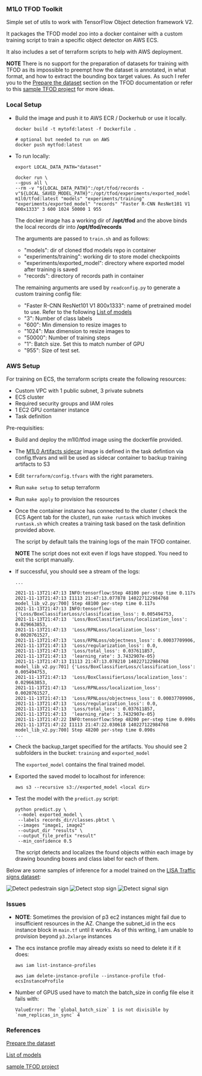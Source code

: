 ### M1L0 TFOD Toolkit

[Prepare the dataset]: https://tensorflow-object-detection-api-tutorial.readthedocs.io/en/latest/training.html#preparing-the-dataset

[LISA Traffic signs dataset]: http://cvrr.ucsd.edu/LISA/lisa-traffic-sign-dataset.html

[List of models]: https://github.com/tensorflow/models/blob/master/research/object_detection/g3doc/tf2_detection_zoo.md

[EC2 instance types]: https://aws.amazon.com/ec2/instance-types/

[TaskDef docs]: https://docs.aws.amazon.com/AmazonECS/latest/developerguide/task_definition_parameters.html

[M1L0 Artifacts sidecar]: https://hub.docker.com/r/m1l0/artifactsv2

[sample TFOD project]: https://github.com/cheeyeo/tfod_rcnn_example


Simple set of utils to work with TensorFlow Object detection framework V2.

It packages the TFOD model zoo into a docker container with a custom training script to train a specific object detector on AWS ECS.

It also includes a set of terraform scripts to help with AWS deployment.


**NOTE** There is no support for the preparation of datasets for training with TFOD as its impossible to preempt how the dataset is annotated, in what format, and how to extract the bounding box target values. As such I refer you to the [Prepare the dataset] section on the TFOD documentation or refer to this [sample TFOD project] for more ideas.


### Local Setup

* Build the image and push it to AWS ECR / Dockerhub or use it locally.

	```
	docker build -t mytofd:latest -f Dockerfile .

	# optional but needed to run on AWS
	docker push mytfod:latest
	```

* To run locally:
	```
	export LOCAL_DATA_PATH="dataset"

	docker run \
	--gpus all \
	--rm -v "${LOCAL_DATA_PATH}":/opt/tfod/records -v"${LOCAL_SAVED_MODEL_PATH}":/opt/tfod/experiments/exported_model m1l0/tfod:latest "models" "experiments/training" "experiments/exported_model" "records" "Faster R-CNN ResNet101 V1 800x1333" 3 600 1024 50000 1 955
	```

	The docker image has a working dir of **/opt/tfod** and the above binds the local records dir into **/opt/tfod/records**

	The arguments are passed to `train.sh` and as follows:
	* "models": dir of cloned tfod models repo in container
	* "experiments/training": working dir to store model checkpoints
	* "experiments/exported_model": directory where exported model after training is saved
	* "records": directory of records path in container

	The remaining arguments are used by `readconfig.py` to generate a custom training config file:

	* "Faster R-CNN ResNet101 V1 800x1333": name of pretrained model to use. Refer to the following [List of models]
	* "3": Number of class labels
	* "600": Min dimension to resize images to
	* "1024": Max dimension to resize images to
	* "50000": Number of training steps
	* "1": Batch size. Set this to match number of GPU
	* "955": Size of test set.


### AWS Setup

For training on ECS, the terraform scripts create the following resources:

* Custom VPC with 1 public subnet, 3 private subnets
* ECS cluster
* Required security groups and IAM roles
* 1 EC2 GPU container instance
* Task definition 

Pre-requisities:

* Build and deploy the m1l0/tfod image using the dockerfile provided.

* The [M1L0 Artifacts sidecar] image is defined in the task defintion via config.tfvars and will be used as sidecar container to backup training artifacts to S3

* Edit `terraform/config.tfvars` with the right parameters.

* Run `make setup` to setup terraform

* Run `make apply` to provision the resources

* Once the container instance has connected to the cluster ( check the ECS Agent tab for the cluster), run `make runtask` which invokes `runtask.sh` which creates a training task based on the task definition provided above.

	The script by default tails the training logs of the main TFOD container.

	**NOTE** The script does not exit even if logs have stopped. You need to exit the script manually. 

* If successful, you should see a stream of the logs:

	```
	...

	2021-11-13T21:47:13 INFO:tensorflow:Step 48100 per-step time 0.117s
	2021-11-13T21:47:13 I1113 21:47:13.077878 140227122984768 model_lib_v2.py:700] Step 48100 per-step time 0.117s
	2021-11-13T21:47:13 INFO:tensorflow:{'Loss/BoxClassifierLoss/classification_loss': 0.005494753,
	2021-11-13T21:47:13  'Loss/BoxClassifierLoss/localization_loss': 0.029663853,
	2021-11-13T21:47:13  'Loss/RPNLoss/localization_loss': 0.0020761527,
	2021-11-13T21:47:13  'Loss/RPNLoss/objectness_loss': 0.00037709906,
	2021-11-13T21:47:13  'Loss/regularization_loss': 0.0,
	2021-11-13T21:47:13  'Loss/total_loss': 0.037611857,
	2021-11-13T21:47:13  'learning_rate': 3.7432907e-05}
	2021-11-13T21:47:13 I1113 21:47:13.078210 140227122984768 model_lib_v2.py:701] {'Loss/BoxClassifierLoss/classification_loss': 0.005494753,
	2021-11-13T21:47:13  'Loss/BoxClassifierLoss/localization_loss': 0.029663853,
	2021-11-13T21:47:13  'Loss/RPNLoss/localization_loss': 0.0020761527,
	2021-11-13T21:47:13  'Loss/RPNLoss/objectness_loss': 0.00037709906,
	2021-11-13T21:47:13  'Loss/regularization_loss': 0.0,
	2021-11-13T21:47:13  'Loss/total_loss': 0.037611857,
	2021-11-13T21:47:13  'learning_rate': 3.7432907e-05}
	2021-11-13T21:47:22 INFO:tensorflow:Step 48200 per-step time 0.090s
	2021-11-13T21:47:22 I1113 21:47:22.030618 140227122984768 model_lib_v2.py:700] Step 48200 per-step time 0.090s
	...
	```

* Check the backup_target specified for the artifacts. You should see 2 subfolders in the bucket: `training` and `exported_model`

	The `exported_model` contains the final trained model.

* Exported the saved model to localhost for inference:
	
	```
	aws s3 --recursive s3://exported_model <local dir>
	```

* Test the model with the `predict.py` script:

	```
	python predict.py \
	 --model exported_model \
	 --labels records_dir/classes.pbtxt \
	 --images "image1, image2" 
	 --output_dir "results" \
	 --output_file_prefix "result"
	 --min_confidence 0.5
	```
	The script detects and localizes the found objects within each image by drawing bounding boxes and class label for each of them.

Below are some samples of inference for a model trained on the [LISA Traffic signs dataset]:

![Detect pedestrain sign](examples/pedestrian.png)
![Detect stop sign](examples/stopsign.png)
![Detect signal sign](examples/signal.png)


### Issues

* **NOTE**: Sometimes the provision of p3 ec2 instances might fail due to insufficient resources in the AZ. Change the subnet_id in the ecs instance block in `main.tf` until it works. As of this writing, I am unable to provision beyond `p3.2xlarge` instances


* The ecs instance profile may already exists so need to delete it if it does:

	```
	aws iam list-instance-profiles

	aws iam delete-instance-profile --instance-profile tfod-ecsInstanceProfile
	```

* Number of GPUS used have to match the batch_size in config file else it fails with:

	```
	ValueError: The `global_batch_size` 1 is not divisible by `num_replicas_in_sync` 4 
	```


### References

[Prepare the dataset]

[List of models]

[sample TFOD project]